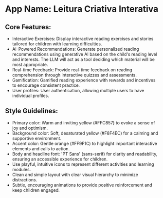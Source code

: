 # **App Name**: Leitura Criativa Interativa

## Core Features:

- Interactive Exercises: Display interactive reading exercises and stories tailored for children with learning difficulties.
- AI-Powered Recommendations: Generate personalized reading recommendations using generative AI based on the child's reading level and interests. The LLM will act as a tool deciding which material will be most appropriate.
- Real-time Feedback: Provide real-time feedback on reading comprehension through interactive quizzes and assessments.
- Gamification: Gamified reading experience with rewards and incentives to encourage consistent practice.
- User profiles: User authentication, allowing multiple users to have individual profiles.

## Style Guidelines:

- Primary color: Warm and inviting yellow (#FFC857) to evoke a sense of joy and optimism.
- Background color: Soft, desaturated yellow (#F8F4EC) for a calming and supportive environment.
- Accent color: Gentle orange (#FF9F1C) to highlight important interactive elements and calls to action.
- Body and headline font: 'PT Sans' (sans-serif) for clarity and readability, ensuring an accessible experience for children.
- Use playful, intuitive icons to represent different activities and learning modules.
- Clean and simple layout with clear visual hierarchy to minimize distractions.
- Subtle, encouraging animations to provide positive reinforcement and keep children engaged.